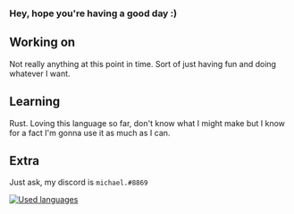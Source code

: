 ### Hey, hope you're having a good day :)

## Working on
Not really anything at this point in time. Sort of just having fun
and doing whatever I want.

## Learning
Rust. Loving this language so far, don't know what I might make but
I know for a fact I'm gonna use it as much as I can.

## Extra
Just ask, my discord is `michael.#8869`

[![Used languages](https://github-readme-stats.vercel.app/api/top-langs/?username=softmorning&layout=compact&exclude_repo=dotfiles,softmorning.github.io&theme=gruvbox)](https://github.com/softmorning/github-readme-stats)

<!--
**softmorning/softmorning** is a ✨ _special_ ✨ repository because its `README.md` (this file) appears on your GitHub profile.

Here are some ideas to get you started:

- 🔭 I’m currently working on ...
- 🌱 I’m currently learning ...
- 👯 I’m looking to collaborate on ...
- 🤔 I’m looking for help with ...
- 💬 Ask me about ...
- 📫 How to reach me: ...
- 😄 Pronouns: ...
- ⚡ Fun fact: ...
-->
